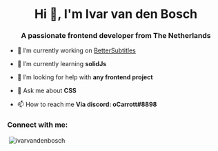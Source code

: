 <h1 align="center">Hi 👋, I'm Ivar van den Bosch</h1>
<h3 align="center">A passionate frontend developer from The Netherlands</h3>

- 🔭 I’m currently working on [BetterSubtitles](https://bettersubtitles.com)

- 🌱 I’m currently learning **solidJs**

- 🤝 I’m looking for help with **any frontend project**

- 💬 Ask me about **CSS**

- 📫 How to reach me **Via discord: oCarrott#8898**

<h3 align="left">Connect with me:</h3>
<p align="left">
</p>

<p>&nbsp;<img align="center" src="https://github-readme-stats.vercel.app/api?username=ivarvandenbosch&show_icons=true&locale=en" alt="ivarvandenbosch" /></p>

